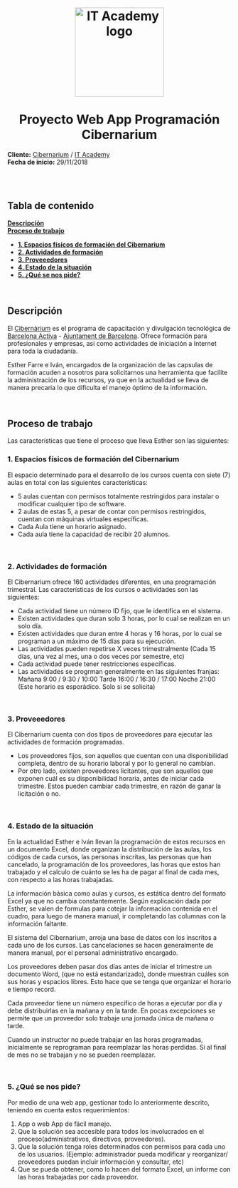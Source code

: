 <h1 align="center">
  <img src="https://github.com/hachemartin/it-academy-hachemartin/blob/master/img/itacademylogo.png" alt="IT Academy logo" width=200">
  <br>
    <br>Proyecto Web App Programación Cibernarium <br/>
</h1>

**Cliente:** [Cibernarium](https://cibernarium.barcelonactiva.cat) / [IT Academy](https://cibernarium.barcelonactiva.cat/es/it-academy) <br/>
**Fecha de inicio:** 29/11/2018 <br/>

<br>
<br>

## Tabla de contenido <br/>

[**Descripción**](#descripción) <br/>
[**Proceso de trabajo**](#proceso-de-trabajo)
  * [**1. Espacios físicos de formación del Cibernarium**](#) <br/>
  * [**2. Actividades de formación**](#) <br/>
  * [**3. Proveeedores**](#) <br/>
  * [**4. Estado de la situación**](#) <br/>
  * [**5. ¿Qué se nos pide?**](#) <br/>

<br>

## **Descripción** <br/>

El [Cibernàrium](https://cibernarium.barcelonactiva.cat) es el programa de capacitación y divulgación tecnológica de [Barcelona Activa](https://www.barcelonactiva.cat) - [Ajuntament de Barcelona](https://ajuntament.barcelona.cat). Ofrece formación para profesionales y empresas, así como actividades de iniciación a Internet para toda la ciudadanía.

Esther Farre e Iván, encargados de la organización de las capsulas de formación acuden a nosotros para solicitarnos una herramienta que facilite la administración de los recursos, ya que en la actualidad se lleva de manera precaria lo que dificulta el manejo óptimo de la información. 

<br>

## **Proceso de trabajo** <br/>

Las características que tiene el proceso que lleva Esther son las siguientes:

### **1. Espacios físicos de formación del Cibernarium** <br/>
  El espacio determinado para el desarrollo de los cursos cuenta  con siete (7) aulas en total con las    siguientes características:
* 5 aulas cuentan con permisos totalmente restringidos para instalar o modificar cualquier tipo de software. 
* 2 aulas de  estas 5, a pesar de contar con permisos restringidos, cuentan con máquinas virtuales específicas.
* Cada Aula tiene un horario asignado. 
* Cada aula tiene la capacidad de recibir 20 alumnos. 

<br>

### **2. Actividades de formación** <br/>

  El Cibernarium ofrece 160 actividades diferentes, en una programación trimestral. Las características de los cursos o actividades son las siguientes:
* Cada actividad tiene un número ID fijo, que le identifica en el sistema.
* Existen actividades que duran solo 3 horas, por lo cual se realizan en un solo día. 
* Existen actividades que duran entre 4 horas y 16 horas, por lo cual se programan a un máximo de 15 días para su ejecución. 
* Las actividades pueden repetirse X veces trimestralmente (Cada 15 días, una vez al mes, una o dos veces por semestre, etc)
* Cada actividad puede tener restricciones específicas.
* Las actividades se progrman generalmente en las siguientes franjas:
  Mañana   9:00    / 9:30  / 10:00 
  Tarde       16:00 / 16:30 / 17:00
  Noche      21:00 (Este horario es esporádico. Solo si se solicita)

<br>

### **3. Proveeedores** <br/>
  El Cibernarium cuenta con dos tipos de proveedores para ejecutar las actividades de formación programadas. 
* Los proveedores fijos, son aquellos que cuentan con una disponibilidad completa, dentro de su horario laboral y por lo general no cambian. 
* Por otro lado, existen proveedores licitantes, que son aquellos que exponen cuál es su disponibilidad horaria, antes de iniciar cada trimestre. Estos pueden cambiar cada trimestre, en razón de ganar la licitación o no.  

<br>

### **4. Estado de la situación** <br/>

En la actualidad Esther e  Iván llevan la programación de estos recursos en un documento Excel, donde organizan la distribución de las aulas, los códigos de cada cursos, las personas inscritas, las personas que han cancelado, la programación de los proveedores, las horas que estos han trabajado y el calculo de cuánto se les ha de pagar al final de cada mes, con respecto a las horas trabajadas. 

La información básica como aulas y cursos, es estática dentro del formato Excel ya que no cambia constantemente. Según explicación dada por Esther, se valen de formulas para cotejar la información contenida en el cuadro, para luego de manera manual, ir completando las columnas con la información faltante. 

El sistema del Cibernarium, arroja una base de datos con los inscritos a cada uno de los cursos. Las cancelaciones se hacen generalmente de manera manual, por el personal administrativo encargado. 

Los proveedores deben pasar dos días antes de iniciar el trimestre un documento Word, (que no está estandarizado), donde muestran cuáles son sus horas y espacios libres. Esto hace que se tenga que organizar el horario e tiempo record. 

Cada proveedor tiene un número específico  de horas a ejecutar por día y debe distribuirlas en la mañana y en la tarde.  En pocas excepciones se permite que un proveedor solo trabaje una jornada única de mañana o tarde. 

Cuando un instructor no puede trabajar en las horas programadas, inicialmente se reprograman para reemplazar las horas perdidas. Si al final de mes no se trabajan y no se pueden reemplazar. 

<br>

### **5. ¿Qué se nos pide?** <br/>

Por medio de una web app, gestionar todo lo anteriormente descrito, teniendo en cuenta estos requerimientos: 

1.	App o web App de fácil manejo. 
2.	Que la solución sea accesible para todos los involucrados en el proceso(administrativos, directivos, proveedores). 
3.	Que la solución tenga roles determinados con permisos para cada uno de los usuarios. (Ejemplo: administrador pueda modificar y reorganizar/ proveedores puedan  incluir información y consultar, etc) 
4.	Que se pueda obtener, como lo hacen del formato Excel, un informe con las horas trabajadas por cada proveedor. 
